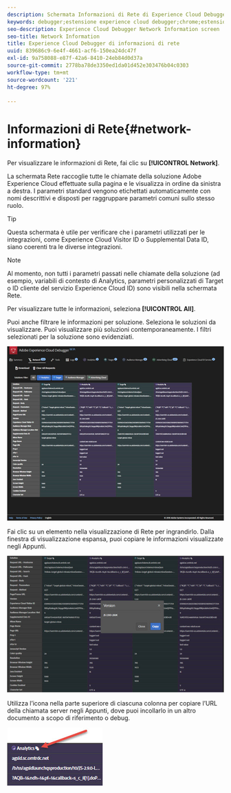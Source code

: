 ```yaml
---
description: Schermata Informazioni di Rete di Experience Cloud Debugger
keywords: debugger;estensione experience cloud debugger;chrome;estensione;rete;informazioni
seo-description: Experience Cloud Debugger Network Information screen
seo-title: Network Information
title: Experience Cloud Debugger di informazioni di rete
uuid: 839686c9-6e4f-4661-acf6-150ea24dc47f
exl-id: 9a758088-e87f-42a6-8410-24eb84d0d37a
source-git-commit: 2778ba78de3350ed1da01d452e303476b04c0303
workflow-type: tm+mt
source-wordcount: '221'
ht-degree: 97%

---
```


# Informazioni di Rete{#network-information}

Per visualizzare le informazioni di Rete, fai clic su **[!UICONTROL Network]**.

La schermata Rete raccoglie tutte le chiamate della soluzione Adobe Experience Cloud effettuate sulla pagina e le visualizza in ordine da sinistra a destra. I parametri standard vengono etichettati automaticamente con nomi descrittivi e disposti per raggruppare parametri comuni sullo stesso ruolo.

>[!TIP]
>
>Questa schermata è utile per verificare che i parametri utilizzati per le integrazioni, come Experience Cloud Visitor ID o Supplemental Data ID, siano coerenti tra le diverse integrazioni.

>[!NOTE]
>
>Al momento, non tutti i parametri passati nelle chiamate della soluzione (ad esempio, variabili di contesto di Analytics, parametri personalizzati di Target o ID cliente del servizio Experience Cloud ID) sono visibili nella schermata Rete.

Per visualizzare tutte le informazioni, seleziona **[!UICONTROL All]**.

Puoi anche filtrare le informazioni per soluzione. Seleziona le soluzioni da visualizzare. Puoi visualizzare più soluzioni contemporaneamente. I filtri selezionati per la soluzione sono evidenziati.

![](assets/network.jpg)

Fai clic su un elemento nella visualizzazione di Rete per ingrandirlo. Dalla finestra di visualizzazione espansa, puoi copiare le informazioni visualizzate negli Appunti.

![](assets/network-jsversion.jpg)

Utilizza l’icona nella parte superiore di ciascuna colonna per copiare l’URL della chiamata server negli Appunti, dove puoi incollarlo in un altro documento a scopo di riferimento o debug.

![](assets/copy.jpg)
